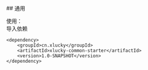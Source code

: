 ## 通用

使用：  
导入依赖  

```
<dependency>
	<groupId>cn.xlucky</groupId>
	<artifactId>xlucky-common-starter</artifactId>
	<version>1.0-SNAPSHOT</version>
</dependency>
```





